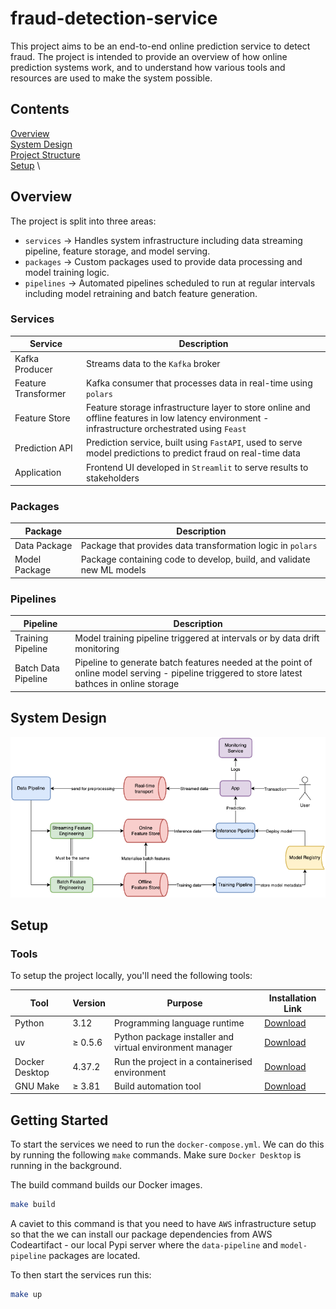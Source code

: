 # fraud-detection-service

This project aims to be an end-to-end online prediction service to detect fraud.
The project is intended to provide an overview of how online prediction systems work, and to understand
how various tools and resources are used to make the system possible.

## Contents

[Overview](#overview) \
[System Design](#system-design) \
[Project Structure](#project-structure) \
[Setup](#setup) \

## Overview

The project is split into three areas:

- `services` -> Handles system infrastructure including data streaming pipeline, feature storage, and model serving.
- `packages` -> Custom packages used to provide data processing and model training logic.
- `pipelines` -> Automated pipelines scheduled to run at regular intervals including model retraining and batch feature generation.

### Services

| Service             | Description                                                                                                                                      |
| ------------------- | ------------------------------------------------------------------------------------------------------------------------------------------------ |
| Kafka Producer      | Streams data to the `Kafka` broker                                                                                                               |
| Feature Transformer | Kafka consumer that processes data in real-time using `polars`                                                                                   |
| Feature Store       | Feature storage infrastructure layer to store online and offline features in low latency environment - infrastructure orchestrated using `Feast` |
| Prediction API      | Prediction service, built using `FastAPI`, used to serve model predictions to predict fraud on real-time data                                    |
| Application         | Frontend UI developed in `Streamlit` to serve results to stakeholders                                                                            |

### Packages

| Package       | Description                                                           |
| ------------- | --------------------------------------------------------------------- |
| Data Package  | Package that provides data transformation logic in `polars`           |
| Model Package | Package containing code to develop, build, and validate new ML models |

### Pipelines

| Pipeline            | Description                                                                                                                                    |
| ------------------- | ---------------------------------------------------------------------------------------------------------------------------------------------- |
| Training Pipeline   | Model training pipeline triggered at intervals or by data drift monitoring                                                                     |
| Batch Data Pipeline | Pipeline to generate batch features needed at the point of online model serving - pipeline triggered to store latest bathces in online storage |

## System Design

![System Design](images/fraud-detection-ml-system.drawio.png)

## Setup

### Tools

To setup the project locally, you'll need the following tools:

| Tool           | Version | Purpose                                                  | Installation Link                                   |
| -------------- | ------- | -------------------------------------------------------- | --------------------------------------------------- |
| Python         | 3.12    | Programming language runtime                             | [Download](https://www.python.org/downloads/)       |
| uv             | ≥ 0.5.6 | Python package installer and virtual environment manager | [Download](https://github.com/astral-sh/uv)         |
| Docker Desktop | 4.37.2  | Run the project in a containerised environment           | [Download](https://docs.docker.com/engine/install/) |
| GNU Make       | ≥ 3.81  | Build automation tool                                    | [Download](https://www.gnu.org/software/make/)      |

## Getting Started

To start the services we need to run the `docker-compose.yml`. We can do this by running the following `make` commands.
Make sure `Docker Desktop` is running in the background.

The build command builds our Docker images.

```bash
make build
```

A caviet to this command is that you need to have `AWS` infrastructure setup so that the we can install our package
dependencies from AWS Codeartifact - our local Pypi server where the `data-pipeline` and `model-pipeline` packages
are located.

To then start the services run this:

```bash
make up
```
